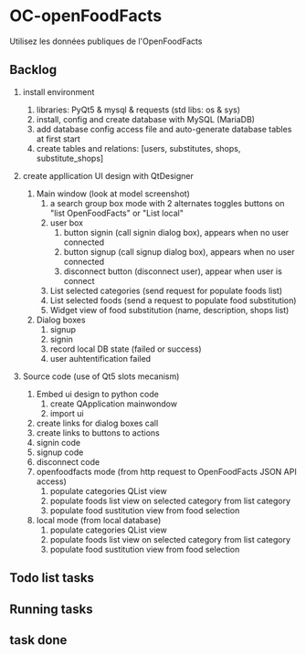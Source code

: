 # OC-openFoodFacts
Utilisez les données publiques de l'OpenFoodFacts

## Backlog

1. install environment
    1. libraries: PyQt5 & mysql & requests (std libs: os & sys)
    1. install, config and create database with MySQL (MariaDB)
    1. add database config access file and auto-generate database tables at first start
    1. create tables and relations: [users, substitutes, shops, substitute_shops]

1. create appllication UI design with QtDesigner
    1. Main window (look at model screenshot)
        1. a search group box mode with 2 alternates toggles buttons on "list OpenFoodFacts" or "List local"
        1. user box
            1. button signin (call signin dialog box), appears when no user connected
            1. button signup (call signup dialog box), appears when no user connected
            1. disconnect button (disconnect user), appear when user is connect
        1. List selected categories (send request for populate foods list)
        1. List selected foods (send a request to populate food substitution)
        1. Widget view of food substitution (name, description, shops list)
    1. Dialog boxes
        1. signup
        1. signin
        1. record local DB state (failed or success)
        1. user auhtentification failed

1. Source code (use of Qt5 slots mecanism)
    1. Embed ui design to python code
        1. create QApplication mainwondow
        1. import ui
    1. create links for dialog boxes call
    1. create links to buttons to actions
    1. signin code
    1. signup code
    1. disconnect code
    1. openfoodfacts mode (from http request to OpenFoodFacts JSON API access)
        1. populate categories QList view
        1. populate foods list view on selected category from list category
        1. populate food sustitution view from food selection
    1. local mode (from local database)
        1. populate categories QList view
        1. populate foods list view on selected category from list category
        1. populate food sustitution view from food selection
        
## Todo list tasks

## Running tasks

## task done
